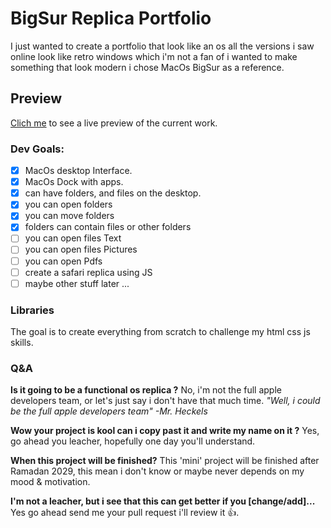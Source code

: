 # BigSur Replica Portfolio

I just wanted to create a portfolio that look like an os all the versions i saw online look like retro windows which i'm not a fan of i wanted to make something that look modern i chose MacOs BigSur as a reference. 

## Preview

[Clich me](https://ilyasdiker.github.io/bigsur_Portfolio/) to see a live preview of the current work.

### Dev Goals:

- [x] MacOs desktop Interface.
- [x] MacOs Dock with apps.
- [x] can have folders, and files on the desktop.
- [x] you can open folders
- [x] you can move folders
- [x] folders can contain files or other folders
- [ ] you can open files Text
- [ ] you can open files Pictures
- [ ] you can open Pdfs
- [ ] create a safari replica using JS
- [ ] maybe other stuff later ...

### Libraries

The goal is to create everything from scratch to challenge my html css js skills.

### Q&A

**Is it going to be a functional os replica ?**
No, i'm not the full apple developers team, or let's just say i don't have that much time.
*"Well, i could be the full apple developers team" -Mr. Heckels*

**Wow your project is kool can i copy past it and write my name on it ?**
Yes, go ahead you leacher, hopefully one day you'll understand.

**When this project will be finished?**
This 'mini' project will be finished after Ramadan 2029, this mean i don't know or maybe never depends on my mood & motivation.

**I'm not a leacher, but i see that this can get better if you [change/add]...**
Yes go ahead send me your pull request i'll review it 👍.